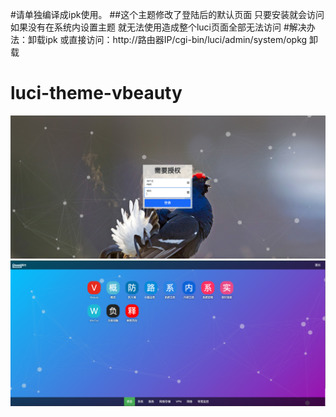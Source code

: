 #请单独编译成ipk使用。
##这个主题修改了登陆后的默认页面  只要安装就会访问 如果没有在系统内设置主题 就无法使用造成整个luci页面全部无法访问
#解决办法：卸载ipk  或直接访问：http://路由器IP/cgi-bin/luci/admin/system/opkg 卸载
# luci-theme-vbeauty
![image](https://github.com/ykxVK8yL5L/luci-theme-vbeauty/blob/main/Screenshots/Login.png?raw=true)
![image](https://github.com/ykxVK8yL5L/luci-theme-vbeauty/blob/main/Screenshots/ScreenShot.png?raw=true)
